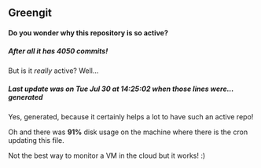 ## Greengit

#### Do you wonder why this repository is so active?

##### After all it has 4050 commits!

But is it *really* active? Well...

##### Last update was on Tue Jul 30 at 14:25:02 when those lines were... generated

Yes, generated, because it certainly helps a lot to have such an active repo!

Oh and there was **91%** disk usage on the machine
where there is the cron updating this file.

Not the best way to monitor a VM in the cloud but it works! :)
